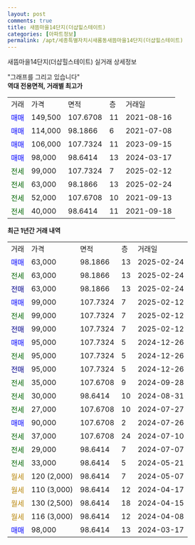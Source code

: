 ```yaml
---
layout: post
comments: true
title: 새뜸마을14단지(더샵힐스테이트)
categories: [아파트정보]
permalink: /apt/세종특별자치시새롬동새뜸마을14단지(더샵힐스테이트)
---
```


새뜸마을14단지(더샵힐스테이트) 실거래 상세정보

<script type="text/javascript">
  google.charts.load('current', {'packages':['line', 'corechart']});
  google.charts.setOnLoadCallback(drawChart);

  function drawChart() {
    var data = new google.visualization.DataTable();
    data.addColumn('date', '거래일');
    data.addColumn('number', "매매");
    data.addColumn('number', "전세");
    data.addColumn('number', "전매");

    data.addRows([[new Date(Date.parse("2025-02-24")), 63000, null, null], [new Date(Date.parse("2025-02-24")), null, 63000, null], [new Date(Date.parse("2025-02-24")), null, null, 63000], [new Date(Date.parse("2025-02-12")), 99000, null, null], [new Date(Date.parse("2025-02-12")), null, 99000, null], [new Date(Date.parse("2025-02-12")), null, null, 99000], [new Date(Date.parse("2024-12-26")), 95000, null, null], [new Date(Date.parse("2024-12-26")), null, 95000, null], [new Date(Date.parse("2024-12-26")), null, null, 95000], [new Date(Date.parse("2024-09-28")), null, 35000, null], [new Date(Date.parse("2024-08-31")), null, 30000, null], [new Date(Date.parse("2024-07-27")), null, 27000, null], [new Date(Date.parse("2024-07-26")), 90000, null, null], [new Date(Date.parse("2024-07-10")), null, 37000, null], [new Date(Date.parse("2024-07-07")), null, 29000, null], [new Date(Date.parse("2024-05-21")), null, 33000, null], [new Date(Date.parse("2024-05-07")), null, null, null], [new Date(Date.parse("2024-04-17")), null, null, null], [new Date(Date.parse("2024-04-15")), null, null, null], [new Date(Date.parse("2024-04-08")), null, null, null], [new Date(Date.parse("2024-03-17")), 98000, null, null]]);

    var options = {
      hAxis: {
        format: 'yyyy/MM/dd'
      },    
      lineWidth: 0,
      pointsVisible: true,    
      title: '최근 1년간 유형별 실거래가 분포',
      legend: { position: 'bottom' }
    };

    var formatter = new google.visualization.NumberFormat({pattern:'###,###'} );
    formatter.format(data, 1);
    formatter.format(data, 2);
    
    setTimeout(function() {
        var chart = new google.visualization.LineChart(document.getElementById('columnchart_material'));
        chart.draw(data, (options));
        document.getElementById('loading').style.display = 'none';
    }, 200);
  }
</script>


<div id="loading" style="z-index:20; display: block; margin-left: 0px">"그래프를 그리고 있습니다"</div>
<div id="columnchart_material" style="width: 95%; margin-left: 0px; display: block"></div>
<!-- contents start -->
<b>역대 전용면적, 거래별 최고가</b>
<table class="sortable">
    <tr>
      <td>거래</td>
      <td>가격</td>
      <td>면적</td>
      <td>층</td>
      <td>거래일</td>
    </tr>
        <tr>
          <td><a style="color: blue">매매</a></td>
          <td>149,500</td>
          <td>107.6708</td>
          <td>11</td>
          <td>2021-08-16</td>
        </tr>            <tr>
          <td><a style="color: blue">매매</a></td>
          <td>114,000</td>
          <td>98.1866</td>
          <td>6</td>
          <td>2021-07-08</td>
        </tr>            <tr>
          <td><a style="color: blue">매매</a></td>
          <td>106,000</td>
          <td>107.7324</td>
          <td>11</td>
          <td>2023-09-15</td>
        </tr>            <tr>
          <td><a style="color: blue">매매</a></td>
          <td>98,000</td>
          <td>98.6414</td>
          <td>13</td>
          <td>2024-03-17</td>
        </tr>        
        <tr>
              <td><a style="color: darkgreen">전세</a></td>
              <td>99,000</td>
              <td>107.7324</td>
              <td>7</td>
              <td>2025-02-12</td>
            </tr>            <tr>
              <td><a style="color: darkgreen">전세</a></td>
              <td>63,000</td>
              <td>98.1866</td>
              <td>13</td>
              <td>2025-02-24</td>
            </tr>            <tr>
              <td><a style="color: darkgreen">전세</a></td>
              <td>52,000</td>
              <td>107.6708</td>
              <td>10</td>
              <td>2021-09-13</td>
            </tr>            <tr>
              <td><a style="color: darkgreen">전세</a></td>
              <td>40,000</td>
              <td>98.6414</td>
              <td>11</td>
              <td>2021-09-18</td>
            </tr>        
    
</table>

<b>최근 1년간 거래 내역</b>

<table class="sortable">
    <tr>
      <td>거래</td>
      <td>가격</td>
      <td>면적</td>
      <td>층</td>
      <td>거래일</td>
    </tr>
    <tr>
      <td><a style="color: blue">매매</a></td>
      <td>63,000</td>
      <td>98.1866</td>
      <td>13</td>
      <td>2025-02-24</td>
    </tr>          <tr>
      <td><a style="color: darkgreen">전세</a></td>
      <td>63,000</td>
      <td>98.1866</td>
      <td>13</td>
      <td>2025-02-24</td>
    </tr>          <tr>
      <td><a style="color: darkblue">전매</a></td>
      <td>63,000</td>
      <td>98.1866</td>
      <td>13</td>
      <td>2025-02-24</td>
    </tr>          <tr>
      <td><a style="color: blue">매매</a></td>
      <td>99,000</td>
      <td>107.7324</td>
      <td>7</td>
      <td>2025-02-12</td>
    </tr>          <tr>
      <td><a style="color: darkgreen">전세</a></td>
      <td>99,000</td>
      <td>107.7324</td>
      <td>7</td>
      <td>2025-02-12</td>
    </tr>          <tr>
      <td><a style="color: darkblue">전매</a></td>
      <td>99,000</td>
      <td>107.7324</td>
      <td>7</td>
      <td>2025-02-12</td>
    </tr>          <tr>
      <td><a style="color: blue">매매</a></td>
      <td>95,000</td>
      <td>107.7324</td>
      <td>5</td>
      <td>2024-12-26</td>
    </tr>          <tr>
      <td><a style="color: darkgreen">전세</a></td>
      <td>95,000</td>
      <td>107.7324</td>
      <td>5</td>
      <td>2024-12-26</td>
    </tr>          <tr>
      <td><a style="color: darkblue">전매</a></td>
      <td>95,000</td>
      <td>107.7324</td>
      <td>5</td>
      <td>2024-12-26</td>
    </tr>          <tr>
      <td><a style="color: darkgreen">전세</a></td>
      <td>35,000</td>
      <td>107.6708</td>
      <td>9</td>
      <td>2024-09-28</td>
    </tr>          <tr>
      <td><a style="color: darkgreen">전세</a></td>
      <td>30,000</td>
      <td>98.6414</td>
      <td>10</td>
      <td>2024-08-31</td>
    </tr>          <tr>
      <td><a style="color: darkgreen">전세</a></td>
      <td>27,000</td>
      <td>107.6708</td>
      <td>10</td>
      <td>2024-07-27</td>
    </tr>          <tr>
      <td><a style="color: blue">매매</a></td>
      <td>90,000</td>
      <td>107.6708</td>
      <td>2</td>
      <td>2024-07-26</td>
    </tr>          <tr>
      <td><a style="color: darkgreen">전세</a></td>
      <td>37,000</td>
      <td>107.6708</td>
      <td>24</td>
      <td>2024-07-10</td>
    </tr>          <tr>
      <td><a style="color: darkgreen">전세</a></td>
      <td>29,000</td>
      <td>98.6414</td>
      <td>7</td>
      <td>2024-07-07</td>
    </tr>          <tr>
      <td><a style="color: darkgreen">전세</a></td>
      <td>33,000</td>
      <td>98.6414</td>
      <td>5</td>
      <td>2024-05-21</td>
    </tr>          <tr>
      <td><a style="color: darkgoldenrod">월세</a></td>
      <td>120 (2,000)</td>
      <td>98.6414</td>
      <td>7</td>
      <td>2024-05-07</td>
    </tr>          <tr>
      <td><a style="color: darkgoldenrod">월세</a></td>
      <td>110 (3,000)</td>
      <td>98.6414</td>
      <td>12</td>
      <td>2024-04-17</td>
    </tr>          <tr>
      <td><a style="color: darkgoldenrod">월세</a></td>
      <td>130 (2,500)</td>
      <td>98.6414</td>
      <td>18</td>
      <td>2024-04-15</td>
    </tr>          <tr>
      <td><a style="color: darkgoldenrod">월세</a></td>
      <td>116 (3,000)</td>
      <td>98.6414</td>
      <td>12</td>
      <td>2024-04-08</td>
    </tr>          <tr>
      <td><a style="color: blue">매매</a></td>
      <td>98,000</td>
      <td>98.6414</td>
      <td>13</td>
      <td>2024-03-17</td>
    </tr>      </table>
<!-- contents end -->    

